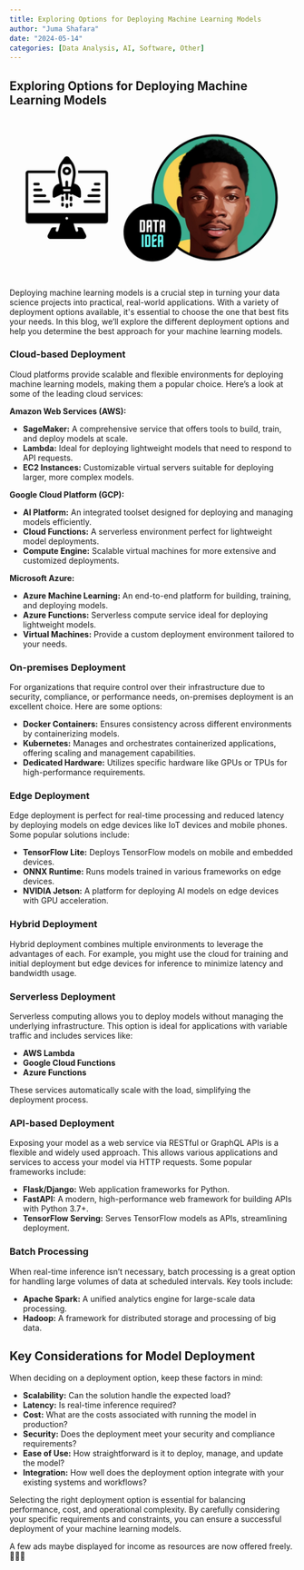 ```yaml
---
title: Exploring Options for Deploying Machine Learning Models
author: "Juma Shafara"
date: "2024-05-14"
categories: [Data Analysis, AI, Software, Other]
---
```


## Exploring Options for Deploying Machine Learning Models

![Photo by DATAIDEA](thumbnail.png)

Deploying machine learning models is a crucial step in turning your data science projects into practical, real-world applications. With a variety of deployment options available, it's essential to choose the one that best fits your needs. In this blog, we’ll explore the different deployment options and help you determine the best approach for your machine learning models.

### Cloud-based Deployment

Cloud platforms provide scalable and flexible environments for deploying machine learning models, making them a popular choice. Here’s a look at some of the leading cloud services:

**Amazon Web Services (AWS):**

- **SageMaker:** A comprehensive service that offers tools to build, train, and deploy models at scale.
- **Lambda:** Ideal for deploying lightweight models that need to respond to API requests.
- **EC2 Instances:** Customizable virtual servers suitable for deploying larger, more complex models.

**Google Cloud Platform (GCP):**

- **AI Platform:** An integrated toolset designed for deploying and managing models efficiently.
- **Cloud Functions:** A serverless environment perfect for lightweight model deployments.
- **Compute Engine:** Scalable virtual machines for more extensive and customized deployments.

**Microsoft Azure:**

- **Azure Machine Learning:** An end-to-end platform for building, training, and deploying models.
- **Azure Functions:** Serverless compute service ideal for deploying lightweight models.
- **Virtual Machines:** Provide a custom deployment environment tailored to your needs.

### On-premises Deployment

For organizations that require control over their infrastructure due to security, compliance, or performance needs, on-premises deployment is an excellent choice. Here are some options:

- **Docker Containers:** Ensures consistency across different environments by containerizing models.
- **Kubernetes:** Manages and orchestrates containerized applications, offering scaling and management capabilities.
- **Dedicated Hardware:** Utilizes specific hardware like GPUs or TPUs for high-performance requirements.

### Edge Deployment

Edge deployment is perfect for real-time processing and reduced latency by deploying models on edge devices like IoT devices and mobile phones. Some popular solutions include:

- **TensorFlow Lite:** Deploys TensorFlow models on mobile and embedded devices.
- **ONNX Runtime:** Runs models trained in various frameworks on edge devices.
- **NVIDIA Jetson:** A platform for deploying AI models on edge devices with GPU acceleration.

### Hybrid Deployment

Hybrid deployment combines multiple environments to leverage the advantages of each. For example, you might use the cloud for training and initial deployment but edge devices for inference to minimize latency and bandwidth usage.

### Serverless Deployment

Serverless computing allows you to deploy models without managing the underlying infrastructure. This option is ideal for applications with variable traffic and includes services like:

- **AWS Lambda**
- **Google Cloud Functions**
- **Azure Functions**

These services automatically scale with the load, simplifying the deployment process.

### API-based Deployment

Exposing your model as a web service via RESTful or GraphQL APIs is a flexible and widely used approach. This allows various applications and services to access your model via HTTP requests. Some popular frameworks include:

- **Flask/Django:** Web application frameworks for Python.
- **FastAPI:** A modern, high-performance web framework for building APIs with Python 3.7+.
- **TensorFlow Serving:** Serves TensorFlow models as APIs, streamlining deployment.

### Batch Processing

When real-time inference isn’t necessary, batch processing is a great option for handling large volumes of data at scheduled intervals. Key tools include:

- **Apache Spark:** A unified analytics engine for large-scale data processing.
- **Hadoop:** A framework for distributed storage and processing of big data.

## Key Considerations for Model Deployment

When deciding on a deployment option, keep these factors in mind:

- **Scalability:** Can the solution handle the expected load?
- **Latency:** Is real-time inference required?
- **Cost:** What are the costs associated with running the model in production?
- **Security:** Does the deployment meet your security and compliance requirements?
- **Ease of Use:** How straightforward is it to deploy, manage, and update the model?
- **Integration:** How well does the deployment option integrate with your existing systems and workflows?

Selecting the right deployment option is essential for balancing performance, cost, and operational complexity. By carefully considering your specific requirements and constraints, you can ensure a successful deployment of your machine learning models.

A few ads maybe displayed for income as resources are now offered freely. 🤝🤝🤝

<!-- Insert AdSense script dynamically -->
<script>
    (function() {
        var adScript = document.createElement('script');
        adScript.src = 'https://pagead2.googlesyndication.com/pagead/js/adsbygoogle.js?client=ca-pub-8076040302380238';
        adScript.async = true;
        adScript.crossorigin="anonymous"
        document.head.appendChild(adScript);
    })();
</script>
